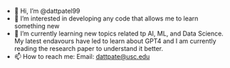 - 👋 Hi, I’m @dattpatel99
- 👀 I’m interested in developing any code that allows me to learn something new
- 🌱 I’m currently learning new topics related tp AI, ML, and Data Science. My latest endavours have led to learn about GPT4 and I am currently reading the research paper to understand it better.
- 📫 How to reach me: Email: dattpate@usc.edu
